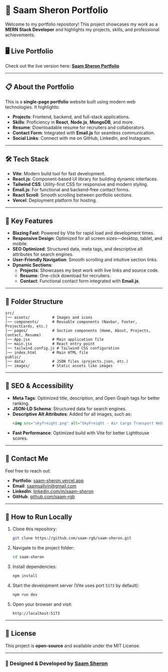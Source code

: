 # 🚀 Saam Sheron Portfolio

Welcome to my portfolio repository! This project showcases my work as a **MERN Stack Developer** and highlights my projects, skills, and professional achievements.

## 🖥️ Live Portfolio  
Check out the live version here: [**Saam Sheron Portfolio**](https://saam-sheron.vercel.app/)

---

## 📋 About the Portfolio
This is a **single-page portfolio** website built using modern web technologies. It highlights:  
- **Projects**: Frontend, backend, and full-stack applications.  
- **Skills**: Proficiency in **React**, **Node.js**, **MongoDB**, and more.  
- **Resume**: Downloadable resume for recruiters and collaborators.  
- **Contact Form**: Integrated with **Email.js** for seamless communication.  
- **Social Links**: Connect with me on GitHub, LinkedIn, and Instagram.

---

## 🛠️ Tech Stack
- **Vite**: Modern build tool for fast development.  
- **React.js**: Component-based UI library for building dynamic interfaces.  
- **Tailwind CSS**: Utility-first CSS for responsive and modern styling.  
- **Email.js**: For functional and backend-free contact forms.  
- **React Scroll**: Smooth scrolling between portfolio sections.  
- **Vercel**: Deployment platform for hosting.

---

## 🌟 Key Features
- **Blazing Fast**: Powered by Vite for rapid load and development times.  
- **Responsive Design**: Optimized for all screen sizes—desktop, tablet, and mobile.  
- **SEO Optimized**: Structured data, meta tags, and descriptive alt attributes for search engines.  
- **User-Friendly Navigation**: Smooth scrolling and intuitive section links.  
- **Dynamic Sections**:
  - **Projects**: Showcases my best work with live links and source code.  
  - **Resume**: One-click download for recruiters.  
  - **Contact**: Functional contact form integrated with **Email.js**.  

---

## 📂 Folder Structure
```
src/
│── assets/          # Images and icons
│── components/      # Reusable components (Navbar, Footer, ProjectCards, etc.)
│── pages/           # Section components (Home, About, Projects, Contact, Resume)
│── App.jsx          # Main application file
│── main.jsx         # React entry point
│── tailwind.config.js # Tailwind CSS configuration
│── index.html       # Main HTML file
public/
│── data/            # JSON files (projects.json, etc.)
│── images/          # Static assets like images
```

---

## 🎯 SEO & Accessibility
- **Meta Tags**: Optimized title, description, and Open Graph tags for better ranking.  
- **JSON-LD Schema**: Structured data for search engines.  
- **Descriptive Alt Attributes**: Added for all images, such as:  
  ```html
  <img src="skyfreight.png" alt="SkyFreight - Air Cargo Transport Website" />
  ```
- **Fast Performance**: Optimized build with Vite for better Lighthouse scores.  

---

## 📧 Contact Me
Feel free to reach out:  
- **Portfolio**: [saam-sheron.vercel.app](https://saam-sheron.vercel.app/)  
- **Email**: saamsallvin@gmail.com  
- **LinkedIn**: [linkedin.com/in/saam-sheron](https://linkedin.com/in/saam-sheron)  
- **GitHub**: [github.com/saam-rgb](https://github.com/saam-rgb)  

---

## 🚀 How to Run Locally
1. Clone this repository:  
   ```bash
   git clone https://github.com/saam-rgb/saam-sheron.git
   ```
2. Navigate to the project folder:  
   ```bash
   cd saam-sheron
   ```
3. Install dependencies:  
   ```bash
   npm install
   ```
4. Start the development server (Vite uses port `5173` by default):  
   ```bash
   npm run dev
   ```
5. Open your browser and visit:  
   ```
   http://localhost:5173
   ```

---

## 📝 License
This project is **open-source** and available under the MIT License.

---

### 🎨 Designed & Developed by [**Saam Sheron**](https://linkedin.com/in/saam-sheron)  
